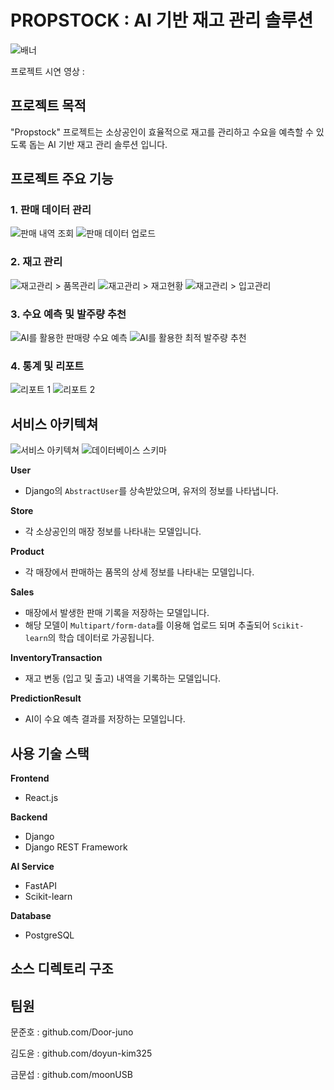 # PROPSTOCK : AI 기반 재고 관리 솔루션
![배너](./assets/logo.png)

프로젝트 시연 영상 : 

## 프로젝트 목적
"Propstock" 프로젝트는 소상공인이 효율적으로 재고를 관리하고 수요을 예측할 수 있도록 돕는 AI 기반 재고 관리 솔루션 입니다.

## 프로젝트 주요 기능
### 1. 판매 데이터 관리
![판매 내역 조회](./assets/sell_1.png)
![판매 데이터 업로드](./assets/sell_2.png)
### 2. 재고 관리
![재고관리 > 품목관리](./assets/stock_1.png)
![재고관리 > 재고현황](./assets/stock_2.png)
![재고관리 > 입고관리](./assets/stock_3.png)
### 3. 수요 예측 및 발주량 추천
![AI를 활용한 판매량 수요 예측](./assets/ai_1.png)
![AI를 활용한 최적 발주량 추천](./assets/ai_2.png)
### 4. 통계 및 리포트 
![리포트 1](./assets/report_1.png)
![리포트 2](./assets/report_2.png)
## 서비스 아키텍쳐
![서비스 아키텍쳐](./assets/architecture.png)
![데이터베이스 스키마](./assets/db.png)

**User** 
- Django의 `AbstractUser`를 상속받았으며, 유저의 정보를 나타냅니다.

**Store**
- 각 소상공인의 매장 정보를 나타내는 모델입니다.

**Product**
- 각 매장에서 판매하는 품목의 상세 정보를 나타내는 모델입니다.

**Sales**
- 매장에서 발생한 판매 기록을 저장하는 모델입니다.
- 해당 모델이 `Multipart/form-data`를 이용해 업로드 되며 추출되어 `Scikit-learn`의 학습 데이터로 가공됩니다.
  
**InventoryTransaction**
- 재고 변동 (입고 및 출고) 내역을 기록하는 모델입니다.

**PredictionResult**
- AI이 수요 예측 결과를 저장하는 모델입니다.

## 사용 기술 스택
**Frontend**
- React.js

**Backend**
- Django
- Django REST Framework

**AI Service**
- FastAPI
- Scikit-learn

**Database**
- PostgreSQL
## 소스 디렉토리 구조

## 팀원
문준호 : github.com/Door-juno

김도윤 : github.com/doyun-kim325

금문섭 : github.com/moonUSB